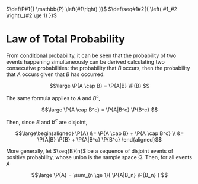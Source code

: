 $\def\P#1{{ \mathbb{P} \left(#1\right) }}$
$\def\seq#1#2{{ \left( #1_#2 \right)_{#2 \ge 1} }}$

# Law of Total Probability

From [conditional probability](/Probability/Introduction/Conditional%20Probability.md), it can be seen that the probability of two events happening simultaneously can be derived calculating two consecutive probabilities: the probability that $B$ occurs, then the probability that $A$ occurs given that $B$ has occurred.

$$\large
	\P{A \cap B} = \P{A|B} \P{B}
$$

The same formula applies to $A$ and $B^c$,

$$\large
	\P{A \cap B^c} = \P{A|B^c} \P{B^c}
$$

Then, since $B$ and $B^c$ are disjoint,

$$\large\begin{aligned}
	\P{A}
	&= \P{A \cap B} + \P{A \cap B^c} \\
	&= \P{A|B} \P{B} + \P{A|B^c} \P{B^c}
\end{aligned}$$

More generally, let $\seq{B}{n}$ be a sequence of disjoint events of positive probability, whose union is the sample space $\Omega$. Then, for all events $A$

$$\large
	\P{A} = \sum_{n \ge 1}{ \P{A|B_n} \P{B_n} }
$$
